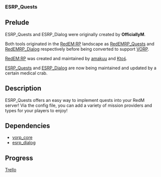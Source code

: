 ### ESRP_Quests
## Prelude
ESRP_Quests and ESRP_Dialog were originally created by **OfficiallyM**.

Both tools originated in the [RedEM:RP](https://github.com/RedEM-RP) landscape as [RedEMRP_Quests](https://github.com/RedEM-RP/redemrp_quests) and [RedEMRP_Dialog](https://github.com/RedEM-RP/redemrp_dialog) respectively before being converted to support [VORP](https://github.com/VORPCORE/VORP-Core).  

[RedEM:RP](https://github.com/RedEM-RP) was created and maintained by [amakuu](https://github.com/amakuu/) and [Ktoś](https://github.com/Ktos93/).

[ESRP_Quests](https://github.com/bythewood/esrp_quests) and [ESRP_Dialog](https://github.com/bythewood/esrp_dialog) are now being maintained and updated by a certain medical crab.  
## Description
ESRP_Quests offers an easy way to implement quests into your RedM server! Via the config file, you can add a variety of mission providers and types for your players to enjoy!
## Dependencies
- [vorp_core](https://github.com/VORPCORE/vorp-core-lua)
- [esrp_dialog](https://github.com/bythewood/esrp_dialog)
## Progress
[Trello](https://trello.com/c/PRHdadE4/17-quests)
